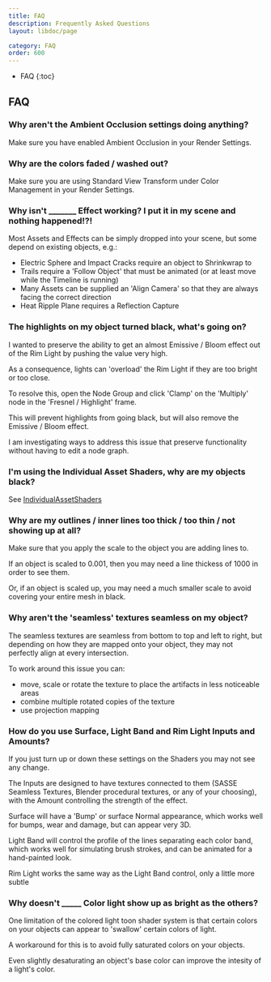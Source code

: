 ```yaml
---
title: FAQ
description: Frequently Asked Questions
layout: libdoc/page

category: FAQ
order: 600
---
```

- FAQ
{:toc}

## FAQ
### Why aren't the Ambient Occlusion settings doing anything?
Make sure you have enabled Ambient Occlusion in your Render Settings.

### Why are the colors faded / washed out?
Make sure you are using Standard View Transform under Color Management in your Render Settings.

### Why isn't _______ Effect working? I put it in my scene and nothing happened!?!
Most Assets and Effects can be simply dropped into your scene, but some depend on existing objects, e.g.:
- Electric Sphere and Impact Cracks require an object to Shrinkwrap to
- Trails require a 'Follow Object' that must be animated (or at least move while the Timeline is running)
- Many Assets can be supplied an 'Align Camera' so that they are always facing the correct direction
- Heat Ripple Plane requires a Reflection Capture

### The highlights on my object turned black, what's going on?
I wanted to preserve the ability to get an almost Emissive / Bloom effect out of the Rim Light by pushing the value very high.

As a consequence, lights can 'overload' the Rim Light if they are too bright or too close.

To resolve this, open the Node Group and click 'Clamp' on the 'Multiply' node in the 'Fresnel / Highlight' frame.

This will prevent highlights from going black, but will also remove the Emissive / Bloom effect.

I am investigating ways to address this issue that preserve functionality without having to edit a node graph.

### I'm using the Individual Asset Shaders, why are my objects black?
See [IndividualAssetShaders](https://spectralvectors.github.io/sasse-docs/IndividualAssetShaders.html)

### Why are my outlines / inner lines too thick / too thin / not showing up at all?
Make sure that you apply the scale to the object you are adding lines to.

If an object is scaled to 0.001, then you may need a line thickess of 1000 in order to see them.

Or, if an object is scaled up, you may need a much smaller scale to avoid covering your entire mesh in black.

### Why aren't the 'seamless' textures seamless on my object?
The seamless textures are seamless from bottom to top and left to right, but depending on how they are mapped onto your object, they may not perfectly align at every intersection.

To work around this issue you can:
- move, scale or rotate the texture to place the artifacts in less noticeable areas
- combine multiple rotated copies of the texture
- use projection mapping

### How do you use Surface, Light Band and Rim Light Inputs and Amounts?
If you just turn up or down these settings on the Shaders you may not see any change.

The Inputs are designed to have textures connected to them (SASSE Seamless Textures, Blender procedural textures, or any of your choosing), with the Amount controlling the strength of the effect.

Surface will have a 'Bump' or surface Normal appearance, which works well for bumps, wear and damage, but can appear very 3D.

Light Band will control the profile of the lines separating each color band, which works well for simulating brush strokes, and can be animated for a hand-painted look.

Rim Light works the same way as the Light Band control, only a little more subtle

### Why doesn't _____ Color light show up as bright as the others?
One limitation of the colored light toon shader system is that certain colors on your objects can appear to 'swallow' certain colors of light.

A workaround for this is to avoid fully saturated colors on your objects. 

Even slightly desaturating an object's base color can improve the intesity of a light's color.
